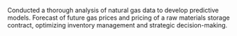 Conducted a thorough analysis of natural gas data to develop predictive models. Forecast of future gas prices and pricing of a raw materials storage contract, optimizing inventory management and strategic decision-making.
